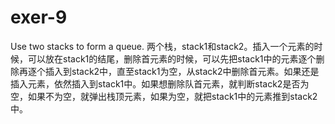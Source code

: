 # exer-9

Use two stacks to form a queue.
两个栈，stack1和stack2。插入一个元素的时候，可以放在stack1的结尾，删除首元素的时候，可以先把stack1中的元素逐个删除再逐个插入到stack2中，直至stack1为空，从stack2中删除首元素。如果还是插入元素，依然插入到stack1中。如果想删除队首元素，就判断stack2是否为空，如果不为空，就弹出栈顶元素，如果为空，就把stack1中的元素推到stack2中。

